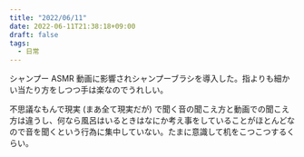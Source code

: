 ```yaml
---
title: "2022/06/11"
date: 2022-06-11T21:38:18+09:00
draft: false
tags:
  - 日常
---
```


シャンプー ASMR 動画に影響されシャンプーブラシを導入した。指よりも細かい当たり方をしつつ手は楽なのでうれしい。

不思議なもんで現実 (まあ全て現実だが) で聞く音の聞こえ方と動画での聞こえ方は違うし、何なら風呂はいるときはなにか考え事をしていることがほとんどなので音を聞くという行為に集中していない。たまに意識して机をこつこつするくらい。
